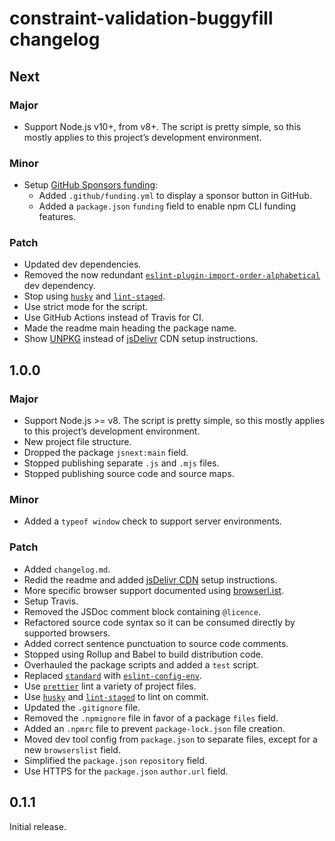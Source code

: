 # constraint-validation-buggyfill changelog

## Next

### Major

- Support Node.js v10+, from v8+. The script is pretty simple, so this mostly applies to this project’s development environment.

### Minor

- Setup [GitHub Sponsors funding](https://github.com/sponsors/jaydenseric):
  - Added `.github/funding.yml` to display a sponsor button in GitHub.
  - Added a `package.json` `funding` field to enable npm CLI funding features.

### Patch

- Updated dev dependencies.
- Removed the now redundant [`eslint-plugin-import-order-alphabetical`](https://npm.im/eslint-plugin-import-order-alphabetical) dev dependency.
- Stop using [`husky`](https://npm.im/husky) and [`lint-staged`](https://npm.im/lint-staged).
- Use strict mode for the script.
- Use GitHub Actions instead of Travis for CI.
- Made the readme main heading the package name.
- Show [UNPKG](https://unpkg.com) instead of [jsDelivr](https://jsdelivr.com) CDN setup instructions.

## 1.0.0

### Major

- Support Node.js >= v8. The script is pretty simple, so this mostly applies to this project’s development environment.
- New project file structure.
- Dropped the package `jsnext:main` field.
- Stopped publishing separate `.js` and `.mjs` files.
- Stopped publishing source code and source maps.

### Minor

- Added a `typeof window` check to support server environments.

### Patch

- Added `changelog.md`.
- Redid the readme and added [jsDelivr CDN](https://jsdelivr.com) setup instructions.
- More specific browser support documented using [browserl.ist](https://browserl.ist).
- Setup Travis.
- Removed the JSDoc comment block containing `@licence`.
- Refactored source code syntax so it can be consumed directly by supported browsers.
- Added correct sentence punctuation to source code comments.
- Stopped using Rollup and Babel to build distribution code.
- Overhauled the package scripts and added a `test` script.
- Replaced [`standard`](https://npm.im/standard) with [`eslint-config-env`](https://npm.im/eslint-config-env).
- Use [`prettier`](https://npm.im/prettier) lint a variety of project files.
- Use [`husky`](https://npm.im/husky) and [`lint-staged`](https://npm.im/lint-staged) to lint on commit.
- Updated the `.gitignore` file.
- Removed the `.npmignore` file in favor of a package `files` field.
- Added an `.npmrc` file to prevent `package-lock.json` file creation.
- Moved dev tool config from `package.json` to separate files, except for a new `browserslist` field.
- Simplified the `package.json` `repository` field.
- Use HTTPS for the `package.json` `author.url` field.

## 0.1.1

Initial release.
